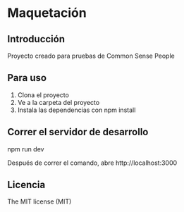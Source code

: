 # Maquetación

## Introducción

Proyecto creado para pruebas de Common Sense People

## Para uso

1. Clona el proyecto
2. Ve a la carpeta del proyecto
3. Instala las dependencias con npm install

## Correr el servidor de desarrollo

npm run dev

Después de correr el comando, abre http://localhost:3000

## Licencia
The MIT license (MIT)
